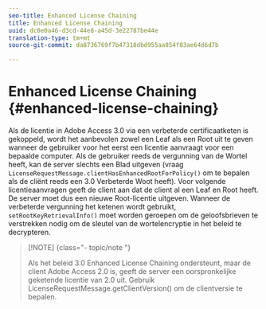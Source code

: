 ```yaml
---
seo-title: Enhanced License Chaining
title: Enhanced License Chaining
uuid: dc0e0a46-d3cd-44e8-a45d-3e22787be44e
translation-type: tm+mt
source-git-commit: da8736769f7b47318dbd955aa854f83ae64d6d7b

---
```



# Enhanced License Chaining {#enhanced-license-chaining}

Als de licentie in Adobe Access 3.0 via een verbeterde certificaatketen is gekoppeld, wordt het aanbevolen zowel een Leaf als een Root uit te geven wanneer de gebruiker voor het eerst een licentie aanvraagt voor een bepaalde computer. Als de gebruiker reeds de vergunning van de Wortel heeft, kan de server slechts een Blad uitgeven (vraag `LicenseRequestMessage.clientHasEnhancedRootForPolicy()` om te bepalen als de cliënt reeds een 3.0 Verbeterde Woot heeft). Voor volgende licentieaanvragen geeft de client aan dat de client al een Leaf en Root heeft. De server moet dus een nieuwe Root-licentie uitgeven. Wanneer de verbeterde vergunning het ketenen wordt gebruikt, `setRootKeyRetrievalInfo()` moet worden geroepen om de geloofsbrieven te verstrekken nodig om de sleutel van de wortelencryptie in het beleid te decrypteren.

>[!NOTE] {class=&quot;- topic/note &quot;}
>
>Als het beleid 3.0 Enhanced License Chaining ondersteunt, maar de client Adobe Access 2.0 is, geeft de server een oorspronkelijke geketende licentie van 2.0 uit. Gebruik LicenseRequestMessage.getClientVersion() om de clientversie te bepalen.

